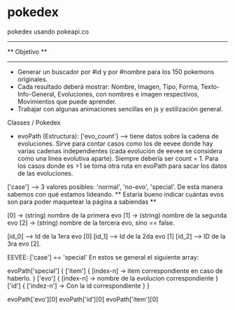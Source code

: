 # pokedex
pokedex usando pokeapi.co

**************
** Objetivo **
**************
- Generar un buscador por #id y por #nombre para los 150 pokemons originales. 
- Cada resultado deberá mostrar:
  Nombre,
  Imagen,
  Tipo,
  Forma,
  Texto-Info-General,
  Evoluciones, con nombres e imagen respectivos,
  Movimientos que puede aprender.
- Trabajar con algunas animaciones sencillas en js y estilización general. 

Classes / Pokedex
- evoPath (Estructura):
['evo_count'] --> tiene datos sobre la cadena de evoluciones. Sirve para contar casos como los de eevee donde hay varias cadenas independientes (cada evolución de eevee se considera como una linea evolutiva aparte). Siempre debería ser count = 1. Para los casos donde es >1 se toma otra ruta en evoPath para sacar los datos de las evoluciones. 

['case'] --> 3 valores posibles: 'normal', 'no-evo', 'special'.
De esta manera sabemos con qué estamos lideando.
** Estaría bueno indicar cuántas evos son para poder maquetear la página a sabiendas **

[0] -> (string) nombre de la primera evo
[1] -> (string) nombre de la segunda evo
[2] -> (string) nombre de la tercera evo, sino == false. 

[id_0] --> Id de la 1era evo [0]
[id_1] --> Id de la 2da evo [1]
[id_2] --> ID de la 3ra evo [2].

 EEVEE:
['case'] == 'special'
En estos se general el siguiente array:

evoPath['special'] 
{
  ['item'] 
  {
    [index-n] -> item correspondiente en caso de haberlo.
  }
  ['evo']
  {
    [index-n] -> nombre de la evolucion correspondiente
  }
  ['id']
  {
    ['indez-n'] -> Con la id correspondiente
  }
}

evoPath['evo'][0]
evoPath['id'][0]
evoPath['item'][0]